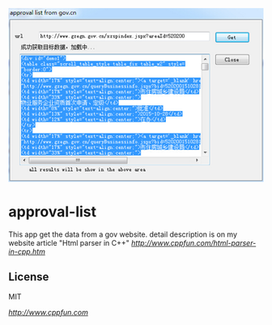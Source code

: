 ![approval-list](approval-list-result.jpg)
# approval-list
This app get the data from a gov website.
detail description is on my website article "Html parser in C++"
*http://www.cppfun.com/html-parser-in-cpp.htm*

License
-

MIT

*http://www.cppfun.com*